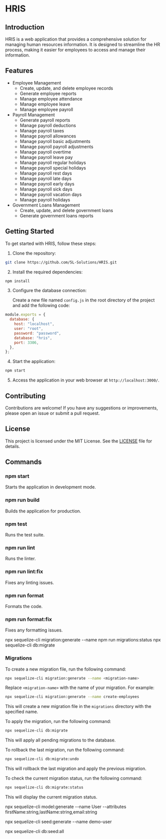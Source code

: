 # HRIS

## Introduction

HRIS is a web application that provides a comprehensive solution for managing human resources information. It is designed to streamline the HR process, making it easier for employees to access and manage their information.

## Features

- Employee Management
  - Create, update, and delete employee records
  - Generate employee reports
  - Manage employee attendance
  - Manage employee leave
  - Manage employee payroll
- Payroll Management
  - Generate payroll reports
  - Manage payroll deductions
  - Manage payroll taxes
  - Manage payroll allowances
  - Manage payroll basic adjustments
  - Manage payroll payroll adjustments
  - Manage payroll overtime
  - Manage payroll leave pay
  - Manage payroll regular holidays
  - Manage payroll special holidays
  - Manage payroll rest days
  - Manage payroll late days
  - Manage payroll early days
  - Manage payroll sick days
  - Manage payroll vacation days
  - Manage payroll holidays
- Government Loans Management
  - Create, update, and delete government loans
  - Generate government loans reports

## Getting Started

To get started with HRIS, follow these steps:

1. Clone the repository:

```bash
git clone https://github.com/5L-Solutions/HRIS.git
```

2. Install the required dependencies:

```bash
npm install
```

3. Configure the database connection:

   Create a new file named `config.js` in the root directory of the project and add the following code:

```javascript
module.exports = {
  database: {
    host: "localhost",
    user: "root",
    password: "password",
    database: "hris",
    port: 3306,
  },
};
```

4. Start the application:

```bash
npm start
```

5. Access the application in your web browser at `http://localhost:3000/`.

## Contributing

Contributions are welcome! If you have any suggestions or improvements, please open an issue or submit a pull request.

## License

This project is licensed under the MIT License. See the [LICENSE](LICENSE) file for details.    


## Commands

### npm start

Starts the application in development mode.

### npm run build

Builds the application for production.

### npm test

Runs the test suite.

### npm run lint

Runs the linter.

### npm run lint:fix

Fixes any linting issues.

### npm run format

Formats the code.

### npm run format:fix

Fixes any formatting issues.

npx sequelize-cli migration:generate --name <migration-name>
npm run migrations:status
npx sequelize-cli db:migrate


### Migrations

To create a new migration file, run the following command:

```bash
npx sequelize-cli migration:generate --name <migration-name>
```

Replace `<migration-name>` with the name of your migration. For example:

```bash
npx sequelize-cli migration:generate --name create-employees
```

This will create a new migration file in the `migrations` directory with the specified name.

To apply the migration, run the following command:

```bash
npx sequelize-cli db:migrate
```

This will apply all pending migrations to the database.

To rollback the last migration, run the following command:

```bash
npx sequelize-cli db:migrate:undo
```

This will rollback the last migration and apply the previous migration.

To check the current migration status, run the following command:

```bash
npx sequelize-cli db:migrate:status
```

This will display the current migration status.


npx sequelize-cli model:generate --name User --attributes firstName:string,lastName:string,email:string

npx sequelize-cli seed:generate --name demo-user

npx sequelize-cli db:seed:all